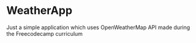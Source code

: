# WeatherApp
 Just a simple application which uses OpenWeatherMap API made during the Freecodecamp curriculum
